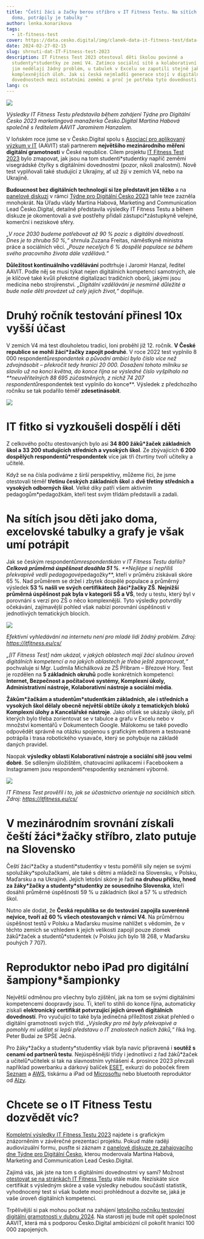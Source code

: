 ```yaml
---
title: "Čeští žáci a žačky berou stříbro v IT Fitness Testu. Na sítích jsou jako
  doma, potrápily je tabulky "
author: lenka.konarikova
tags:
  - it-fitness-test
cover: https://data.cesko.digital/img/clanek-data-it-fitness-test/data-IT-fitness-test23.png
date: 2024-02-27-02-15
slug: shrnuti-dat-IT-Fitness-test-2023
description: IT Fitness Test 2023 otestoval děti školou povinné a
  studenty*studentky ze zemí V4. Zatímco sociální sítě a kolaborativní nástroje
  jim nedělají žádný problém, u tabulek v Excelu se zapotili stejně jako u
  komplexnějších úloh. Jak si česká nejmladší generace stojí v digitálních
  dovednostech mezi ostatními zeměmi a proč je potřeba tyto dovednosti testovat?
lang: cs
---
```

![](https://data.cesko.digital/img/clanek-data-it-fitness-test/cdw-zahajeni.jpeg)

*Výsledky IT Fitness Testu představila během zahájení Týdne pro Digitální Česko 2023 marketingová manažerka Česko.Digital Martina Habová společně s ředitelem AAVIT Jaromírem Hanzalem.*

V loňském roce jsme se v Česko.Digital spolu s [Asociací pro aplikovaný výzkum v IT](https://aavit.cz/) (AAVIT) stali partnerem **největšího mezinárodního měření digitální gramotnosti** v České republice. Cílem projektu [IT Fitness Test 2023](https://itfitness.eu/cs/) bylo zmapovat, jak jsou na tom studenti*studentky napříč zeměmi visegrádské čtyřky s digitálními dovednostmi (pozor, nikoli znalostmi). Nově test vyplňovali také studující z Ukrajiny, ať už žijí v zemích V4, nebo na Ukrajině.

**Budoucnost bez digitálních technologií si lze představit jen těžko** a na [panelové diskuzi](https://www.youtube.com/watch?v=-yHLnNDpDZ8&ab_channel=%C4%8Cesko.Digital) v rámci [Týdne pro Digitální Česko 2023](https://digitalnicesko.gov.cz/aktuality/druhy-rocnik-it-fitness-testu-se-setkal-s-velkym-z/) tahle teze zazněla mnohokrát. Na Úřadu vlády Martina Habová, Marketing and Communication Lead Česko.Digital, detailně představila výsledky IT Fitness Testu a během diskuze je okomentovali a své postřehy přidali zástupci*zástupkyně veřejné, komerční i neziskové sféry.

*„V roce 2030 budeme potřebovat až 90 % pozic s digitální dovedností. Dnes je to zhruba 50 %,“* shrnula Zuzana Freitas, náměstkyně ministra práce a sociálních věcí. „*Pouze necelých 6 % dospělé populace se během svého pracovního života dále vzdělává.“*

**Důležitost kontinuálního vzdělávání** podtrhuje i Jaromír Hanzal, ředitel AAVIT. Podle něj se musí týkat nejen digitálních kompetencí samotných, ale je klíčové také kvůli překotné digitalizaci tradičních oborů, jakými jsou medicína nebo strojírenství. *„Digitální vzdělávání je nesmírně důležité a bude naše děti provázet už celý jejich život,“* doplňuje.

# Druhý ročník testování přinesl 10x vyšší účast

V zemích V4 má test dlouholetou tradici, loni proběhl již 12. ročník. **V České republice se mohli žáci*žačky zapojit podruhé**. V roce 2022 test vyplnilo 8 000 respondentů*respondentek a původní ambicí bylo číslo více než zdvojnásobit – překročit tedy hranici 20 000. Dosažení tohoto milníku se slavilo už na konci května, do konce října se výsledné číslo vyšplhalo na **neuvěřitelných 88 695 zúčastněných, z nichž 74 207 respondentů*respondentek test vyplnilo do konce**. Výsledek z předchozího ročníku se tak podařilo téměř **zdesetinásobit**.

![](https://data.cesko.digital/img/clanek-data-it-fitness-test/prezentace-1.png)

# IT fitko si vyzkoušeli dospělí i děti

Z celkového počtu otestovaných bylo asi **34 800 žáků*žaček základních škol a 33 200 studujících středních a vysokých škol**. Ze zbývajících **6 200 dospělých respondentů*respondentek** více jak tři čtvrtiny tvoří učitelky a učitelé.

Když se na čísla podíváme z širší perspektivy, můžeme říci, že jsme otestovali téměř **třetinu českých základních škol** a **dvě třetiny středních a vysokých odborných škol**. Velké díky patří všem aktivním pedagogům*pedagožkám, kteří test svým třídám představili a zadali.

# Na sítích jsou děti jako doma, excelovské tabulky a grafy je však umí potrápit

Jak se českým respondentům*respondentkám v IT Fitness Testu dařilo? **Celková průměrná úspěšnost dosáhla 51 %**. **Nejlépe si nepříliš překvapivě vedli pedagogové*pedagožky**, kteří v průměru získávali skóre 65 %. Nad průměrem se držel i zbytek dospělé populace a průměrný výsledek **53 % našli ve svých certifikátech žáci*žačky ZŠ**. **Nejnižší průměrná úspěšnost pak byla v kategorii SŠ a VŠ**, tedy u testu, který byl v porovnání s verzí pro ZŠ o něco komplexnější. Tyto výsledky potvrdily očekávání, zajímavější pohled však nabízí porovnání úspěšnosti v jednotlivých tematických blocích.

![](https://data.cesko.digital/img/clanek-data-it-fitness-test/test1.png)

*Efektivní vyhledávání na internetu není pro mladé lidi žádný problém. Zdroj: <https://itfitness.eu/cs/>*

*„\[IT Fitness Test] nám ukázal, v jakých oblastech mají žáci slušnou úroveň digitálních kompetencí a na jakých oblastech je třeba ještě zapracovat,“* pochvaluje si Mgr. Ludmila Michálková ze ZŠ Příbram – Březové Hory. Test je rozdělen na **5 základních okruhů** podle konkrétních kompetencí: **Internet, Bezpečnost a počítačové systémy, Komplexní úkoly, Administrativní nástroje, Kolaborativní nástroje a sociální média**.

**Žákům\*žačkám a studentům\*studentkám základních, ale i středních a vysokých škol dělaly obecně největší obtíže úkoly z tematických bloků Komplexní úlohy a Kancelářské nástroje**. Jako oříšek se ukázaly úkoly, při kterých bylo třeba zorientovat se v tabulce a grafu v Excelu nebo v množství komentářů v Dokumentech Google. Málokomu se také povedlo odpovědět správně na otázku spojenou s grafickým editorem a testované potrápila i trasa robotického vysavače, který se pohybuje na základě daných pravidel.

Naopak **výsledky oblasti Kolaborativní nástroje a sociální sítě jsou velmi dobré**. Se sdíleným úložištěm, chatovacími aplikacemi i Facebookem a Instagramem jsou respondenti*respodentky seznámeni výborně.

![](https://data.cesko.digital/img/clanek-data-it-fitness-test/test2.png)

*IT Fitness Test prověřil i to, jak se účastnictvo orientuje na sociálních sítích. Zdroj: <https://itfitness.eu/cs/>*

# V mezinárodním srovnání získali čeští žáci*žačky stříbro, zlato putuje na Slovensko

Čeští žáci\*žačky a studenti\*studentky v testu poměřili síly nejen se svými spolužáky*spolužačkami, ale také s dětmi a mládeží na Slovensku, v Polsku, Maďarsku a na Ukrajině. Jejich letošní skóre je řadí **na druhou příčku, hned za žáky\*žačky a studenty\*studentky ze sousedního Slovenska**, kteří dosáhli průměrné úspěšnosti 59 % u základních škol a 57 % u středních škol.

Nutno ale dodat, že **Česká republika se do testování zapojila suverénně nejvíce, tvoří až 60 % všech otestovaných v rámci V4**. Na průměrnou úspěšnost testů v Polsku a Maďarsku musíme nahlížet s vědomím, že v těchto zemích se vzhledem k jejich velikosti zapojil pouze zlomek žáků\*žaček a studentů\*studentek (v Polsku jich bylo 18 268, v Maďarsku pouhých 7 707).

# Reproduktor nebo iPad pro digitální šampiony*šampionky 

Největší odměnou pro všechny bylo zjištění, jak na tom se svými digitálními kompetencemi doopravdy jsou. Ti, kteří to stihli do konce října, automaticky získali **elektronický certifikát potvrzující jejich úroveň digitálních dovedností**. Pro vyučující to také byla jedinečná příležitost získat přehled o digitální gramotnosti svých tříd. *„Výsledky pro mě byly překvapivé a pomohly mi udělat si lepší představu o IT znalostech našich žáků,“* říká Ing. Peter Budai ze SPŠE Ječná.

Pro žáky\*žačky a studenty\*studentky však byla navíc připravená i **soutěž s cenami od partnerů testu**. Nejúspěšnější třídy i jednotlivci z řad žáků\*žaček a učitelů\*učitelek si tak na slavnostním vyhlášení 4. prosince 2023 převzali například powerbanku a dárkový balíček [ESET](https://www.eset.com/cz/), exkurzi do poboček firem [Seznam](https://www.seznam.cz/) a [AWS](https://aws.amazon.com/), tiskárnu a iPad od [Microsoftu](https://news.microsoft.com/cs-cz/profil-spolecnosti-microsoft-ceska-republika/) nebo bluetooth reproduktor od [Alzy](https://www.alza.cz/).

# Chcete se o IT Fitness Testu dozvědět víc?

[Kompletní výsledky IT Fitness Testu 2023](https://docs.google.com/presentation/d/1lqaoWHltiK77FXjkuOqpvkYuF35q1g644SgUSf1ckZ8/edit#slide=id.g29c284dfae8_2_58) najdete i s grafickým znázorněním v závěrečné prezentaci projektu. Pokud máte raději audiovizuální formu, pusťte si záznam z [panelové diskuze ze zahajovacího dne Týdne pro Digitální Česko](https://www.youtube.com/watch?v=-yHLnNDpDZ8&ab_channel=%C4%8Cesko.Digital), kterou moderovala Martina Habová, Marketing and Communication Lead Česko.Digital.

Zajímá vás, jak jste na tom s digitálními dovednostmi vy sami? Možnost [otestovat se na stránkách IT Fitness Testu](https://itfitness.eu/cs/) stále máte. Nezískáte sice certifikát s výsledným skóre a vaše výsledky nebudou součástí statistik, vyhodnocený test si však budete moci prohlédnout a dozvíte se, jaká je vaše úroveň digitálních kompetencí.

Trpělivější si pak mohou počkat na zahájení [letošního ročníku testování digitální gramotnosti v dubnu 2024](https://cesko.digital/projects/it-fitness-test-2024). Na starosti jej bude mít opět společnost AAVIT, která má s podporou Česko.Digital ambiciózní cíl pokořit hranici 100 000 zapojených.
